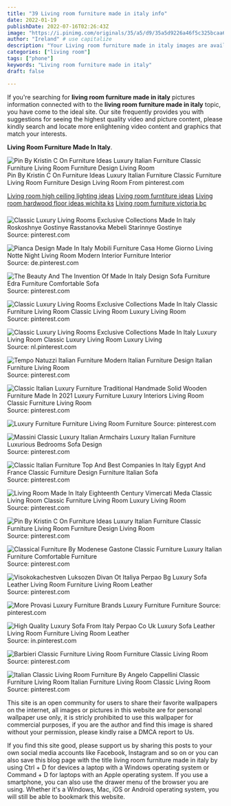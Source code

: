 ```yaml
---
title: "39 Living room furniture made in italy info"
date: 2022-01-19
publishDate: 2022-07-16T02:26:43Z
image: "https://i.pinimg.com/originals/35/a5/d9/35a5d9226a46f5c325bcaa683bcfc220.png"
author: "Ireland" # use capitalize
description: "Your Living room furniture made in italy images are available in this site. Living room furniture made in italy are a topic that is being searched for and liked by netizens now. You can Get the Living room furniture made in italy files here. Find and Download all free vectors."
categories: ["living room"]
tags: ["phone"]
keywords: "Living room furniture made in italy"
draft: false

---
```


If you're searching for **living room furniture made in italy** pictures information connected with to the **living room furniture made in italy** topic, you have come to the ideal  site.  Our site frequently  provides you with  suggestions  for seeing  the highest  quality video and picture  content, please kindly search and locate more enlightening video content and graphics  that match your interests.

**Living Room Furniture Made In Italy**. 

![Pin By Kristin C On Furniture Ideas Luxury Italian Furniture Classic Furniture Living Room Furniture Design Living Room](https://i.pinimg.com/736x/7b/df/f4/7bdff42b353b3d035cf0c42a14f7a538.jpg "Pin By Kristin C On Furniture Ideas Luxury Italian Furniture Classic Furniture Living Room Furniture Design Living Room")
Pin By Kristin C On Furniture Ideas Luxury Italian Furniture Classic Furniture Living Room Furniture Design Living Room From pinterest.com

[Living room high ceiling lighting ideas](/living-room-high-ceiling-lighting-ideas/)
[Living room furntiture ideas](/living-room-furntiture-ideas/)
[Living room hardwood floor ideas wichita ks](/living-room-hardwood-floor-ideas-wichita-ks/)
[Living room furniture victoria bc](/living-room-furniture-victoria-bc/)



### 

 


![Classic Luxury Living Rooms Exclusive Collections Made In Italy Roskoshnye Gostinye Rasstanovka Mebeli Starinnye Gostinye](https://i.pinimg.com/736x/16/8c/eb/168cebcdbea60f67b25822647b50f94f--classic-furniture-luxury-furniture.jpg "Classic Luxury Living Rooms Exclusive Collections Made In Italy Roskoshnye Gostinye Rasstanovka Mebeli Starinnye Gostinye")
Source: pinterest.com

 

![Pianca Design Made In Italy Mobili Furniture Casa Home Giorno Living Notte Night Living Room Modern Interior Furniture Interior](https://i.pinimg.com/originals/6f/2c/5d/6f2c5d844b7d6398ea6b336ced4c61cf.jpg "Pianca Design Made In Italy Mobili Furniture Casa Home Giorno Living Notte Night Living Room Modern Interior Furniture Interior")
Source: de.pinterest.com

 

![The Beauty And The Invention Of Made In Italy Design Sofa Furniture Edra Furniture Comfortable Sofa](https://i.pinimg.com/originals/f4/8e/76/f48e76b774165d3a67294d074e0f5c85.jpg "The Beauty And The Invention Of Made In Italy Design Sofa Furniture Edra Furniture Comfortable Sofa")
Source: pinterest.com

 

![Classic Luxury Living Rooms Exclusive Collections Made In Italy Classic Furniture Living Room Classic Living Room Luxury Living Room](https://i.pinimg.com/originals/68/ba/ed/68baed9ec5843cd0de2e45c1ff80e849.jpg "Classic Luxury Living Rooms Exclusive Collections Made In Italy Classic Furniture Living Room Classic Living Room Luxury Living Room")
Source: pinterest.com

 

![Classic Luxury Living Rooms Exclusive Collections Made In Italy Luxury Living Room Classic Luxury Living Room Luxury Living](https://i.pinimg.com/originals/66/fd/17/66fd1706a8717d2a8cf1229170694ccf.jpg "Classic Luxury Living Rooms Exclusive Collections Made In Italy Luxury Living Room Classic Luxury Living Room Luxury Living")
Source: nl.pinterest.com

 

![Tempo Natuzzi Italian Furniture Modern Italian Furniture Design Italian Furniture Living Room](https://i.pinimg.com/originals/2a/e5/31/2ae531c0d44d84c0c47d1fe1e708e29d.jpg "Tempo Natuzzi Italian Furniture Modern Italian Furniture Design Italian Furniture Living Room")
Source: pinterest.com

 

![Classic Italian Luxury Furniture Traditional Handmade Solid Wooden Furniture Made In 2021 Luxury Furniture Luxury Interiors Living Room Classic Furniture Living Room](https://i.pinimg.com/originals/98/85/aa/9885aad6ef4b8063def84db1ea6e883d.jpg "Classic Italian Luxury Furniture Traditional Handmade Solid Wooden Furniture Made In 2021 Luxury Furniture Luxury Interiors Living Room Classic Furniture Living Room")
Source: pinterest.com

 

![Luxury Furniture Furniture Living Room Furniture](https://i.pinimg.com/originals/29/d2/06/29d2061a6ec30eb7d133f35bed432d7a.jpg "Luxury Furniture Furniture Living Room Furniture")
Source: pinterest.com

 

![Massini Classic Luxury Italian Armchairs Luxury Italian Furniture Luxurious Bedrooms Sofa Design](https://i.pinimg.com/originals/4d/a9/38/4da938fd6407e6ffe82d4afc8828a166.jpg "Massini Classic Luxury Italian Armchairs Luxury Italian Furniture Luxurious Bedrooms Sofa Design")
Source: pinterest.com

 

![Classic Italian Furniture Top And Best Companies In Italy Egypt And France Classic Furniture Design Furniture Italian Sofa](https://i.pinimg.com/736x/f2/b3/c2/f2b3c2e8faae3b2dd4bd910f46ce8dbf--italian-furniture-classic-furniture.jpg "Classic Italian Furniture Top And Best Companies In Italy Egypt And France Classic Furniture Design Furniture Italian Sofa")
Source: pinterest.com

 

![Living Room Made In Italy Eighteenth Century Vimercati Meda Classic Living Room Classic Furniture Living Room Luxury Living Room](https://i.pinimg.com/originals/79/5a/a3/795aa3acdf75a6e9403d5a244c32caef.jpg "Living Room Made In Italy Eighteenth Century Vimercati Meda Classic Living Room Classic Furniture Living Room Luxury Living Room")
Source: pinterest.com

 

![Pin By Kristin C On Furniture Ideas Luxury Italian Furniture Classic Furniture Living Room Furniture Design Living Room](https://i.pinimg.com/736x/7b/df/f4/7bdff42b353b3d035cf0c42a14f7a538.jpg "Pin By Kristin C On Furniture Ideas Luxury Italian Furniture Classic Furniture Living Room Furniture Design Living Room")
Source: pinterest.com

 

![Classical Furniture By Modenese Gastone Classic Furniture Luxury Italian Furniture Comfortable Furniture](https://i.pinimg.com/originals/0b/76/39/0b7639fc82f3b00755488241df6ae3d5.jpg "Classical Furniture By Modenese Gastone Classic Furniture Luxury Italian Furniture Comfortable Furniture")
Source: pinterest.com

 

![Visokokachestven Luksozen Divan Ot Italiya Perpao Bg Luxury Sofa Leather Living Room Furniture Living Room Leather](https://i.pinimg.com/originals/fd/9f/3f/fd9f3f54b70e1974a81292d231a9c02c.png "Visokokachestven Luksozen Divan Ot Italiya Perpao Bg Luxury Sofa Leather Living Room Furniture Living Room Leather")
Source: pinterest.com

 

![More Provasi Luxury Furniture Brands Luxury Furniture Furniture](https://i.pinimg.com/originals/06/6e/34/066e34b4cdee0f754746bd3dae531a6e.jpg "More Provasi Luxury Furniture Brands Luxury Furniture Furniture")
Source: pinterest.com

 

![High Quality Luxury Sofa From Italy Perpao Co Uk Luxury Sofa Leather Living Room Furniture Living Room Leather](https://i.pinimg.com/originals/56/34/41/563441be08dae706e85eeb75b0b96b66.png "High Quality Luxury Sofa From Italy Perpao Co Uk Luxury Sofa Leather Living Room Furniture Living Room Leather")
Source: in.pinterest.com

 

![Barbieri Classic Furniture Living Room Furniture Classic Living Room](https://i.pinimg.com/736x/8c/d8/34/8cd8344a60edecbc3e684c13f1284051.jpg "Barbieri Classic Furniture Living Room Furniture Classic Living Room")
Source: pinterest.com

 

![Italian Classic Living Room Furniture By Angelo Cappellini Classic Furniture Living Room Italian Furniture Living Room Classic Living Room](https://i.pinimg.com/originals/35/a5/d9/35a5d9226a46f5c325bcaa683bcfc220.png "Italian Classic Living Room Furniture By Angelo Cappellini Classic Furniture Living Room Italian Furniture Living Room Classic Living Room")
Source: pinterest.com

 

This site is an open community for users to share their favorite wallpapers on the internet, all images or pictures in this website are for personal wallpaper use only, it is stricly prohibited to use this wallpaper for commercial purposes, if you are the author and find this image is shared without your permission, please kindly raise a DMCA report to Us.

If you find this site good, please support us by sharing this posts to your own social media accounts like Facebook, Instagram and so on or you can also save this blog page with the title living room furniture made in italy by using Ctrl + D for devices a laptop with a Windows operating system or Command + D for laptops with an Apple operating system. If you use a smartphone, you can also use the drawer menu of the browser you are using. Whether it's a Windows, Mac, iOS or Android operating system, you will still be able to bookmark this website.
